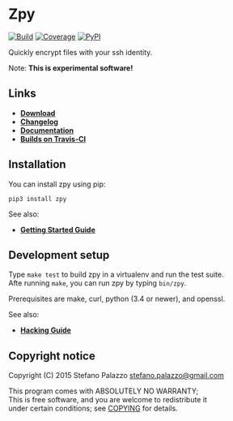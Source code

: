 # Zpy

[![Build](https://img.shields.io/travis/sfstpala/zpy.svg?style=flat-square)](https://travis-ci.org/sfstpala/zpy)
[![Coverage](https://img.shields.io/coveralls/sfstpala/zpy.svg?style=flat-square)](https://coveralls.io/r/sfstpala/zpy)
[![PyPI](https://img.shields.io/pypi/v/zpy.svg?style=flat-square)](https://pypi.python.org/pypi/pcr)

Quickly encrypt files with your ssh identity.

Note: **This is experimental software!**

## Links

 - [**Download**](https://pypi.python.org/pypi/zpy)
 - [**Changelog**](CHANGELOG.md)
 - [**Documentation**](doc/)
 - [**Builds on Travis-CI**](https://travis-ci.org/sfstpala/zpy)

## Installation

You can install zpy using pip:

    pip3 install zpy

See also:

 - [**Getting Started Guide**](doc/getting_started.md)

## Development setup

Type `make test` to build zpy in a virtualenv and run the test suite.  
Afte running `make`, you can run zpy by typing `bin/zpy`.

Prerequisites are make, curl, python (3.4 or newer), and openssl.

See also:

 - [**Hacking Guide**](doc/hacking.md)

## Copyright notice

Copyright (C) 2015  Stefano Palazzo <stefano.palazzo@gmail.com>

This program comes with ABSOLUTELY NO WARRANTY;  
This is free software, and you are welcome to redistribute it  
under certain conditions; see [COPYING](COPYING) for details.

